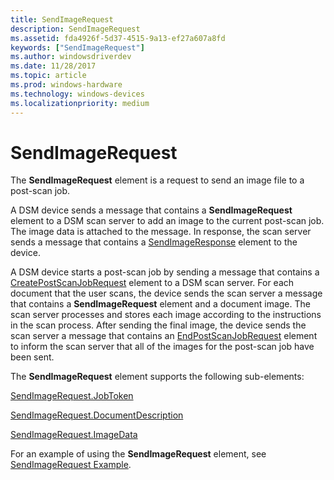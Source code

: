 ```yaml
---
title: SendImageRequest
description: SendImageRequest
ms.assetid: fda4926f-5d37-4515-9a13-ef27a607a8fd
keywords: ["SendImageRequest"]
ms.author: windowsdriverdev
ms.date: 11/28/2017
ms.topic: article
ms.prod: windows-hardware
ms.technology: windows-devices
ms.localizationpriority: medium
---
```


# SendImageRequest


The **SendImageRequest** element is a request to send an image file to a post-scan job.

A DSM device sends a message that contains a **SendImageRequest** element to a DSM scan server to add an image to the current post-scan job. The image data is attached to the message. In response, the scan server sends a message that contains a [SendImageResponse](sendimageresponse.md) element to the device.

A DSM device starts a post-scan job by sending a message that contains a [CreatePostScanJobRequest](createpostscanjobrequest.md) element to a DSM scan server. For each document that the user scans, the device sends the scan server a message that contains a **SendImageRequest** element and a document image. The scan server processes and stores each image according to the instructions in the scan process. After sending the final image, the device sends the scan server a message that contains an [EndPostScanJobRequest](endpostscanjobrequest.md) element to inform the scan server that all of the images for the post-scan job have been sent.

The **SendImageRequest** element supports the following sub-elements:

[SendImageRequest.JobToken](sendimagerequest-jobtoken.md)

[SendImageRequest.DocumentDescription](sendimagerequest-documentdescription.md)

[SendImageRequest.ImageData](sendimagerequest-imagedata.md)

For an example of using the **SendImageRequest** element, see [SendImageRequest Example](sendimagerequest-example.md).

 

 





